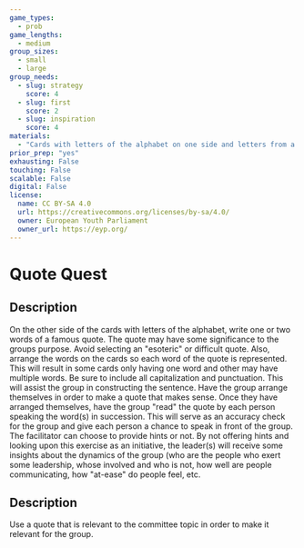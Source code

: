 ```yaml
---
game_types:
  - prob
game_lengths:
  - medium
group_sizes:
  - small
  - large
group_needs:
  - slug: strategy
    score: 4
  - slug: first
    score: 2
  - slug: inspiration
    score: 4
materials:
  - "Cards with letters of the alphabet on one side and letters from a quote on the other"
prior_prep: "yes"
exhausting: False
touching: False
scalable: False
digital: False
license:
  name: CC BY-SA 4.0
  url: https://creativecommons.org/licenses/by-sa/4.0/
  owner: European Youth Parliament
  owner_url: https://eyp.org/
---
```

# Quote Quest

## Description
On the other side of the cards with letters of the alphabet, write one or two words of a famous quote. The quote may have some significance to the groups purpose. Avoid selecting an "esoteric" or difficult quote. Also, arrange the words on the cards so each word of the quote is represented. This will result in some cards only having one word and other may have multiple words. Be sure to include all capitalization and punctuation. This will assist the group in constructing the sentence. Have the group arrange themselves in order to make a quote that makes sense. Once they have arranged themselves, have the group "read" the quote by each person speaking the word(s) in succession. This will serve as an accuracy check for the group and give each person a chance to speak in front of the group. The facilitator can choose to provide hints or not. By not offering hints and looking upon this exercise as an initiative, the leader(s) will receive some insights about the dynamics of the group (who are the people who exert some leadership, whose involved and who is not, how well are people communicating, how "at-ease" do people feel, etc.

## Description
Use a quote that is relevant to the committee topic in order to make it relevant for the group.
